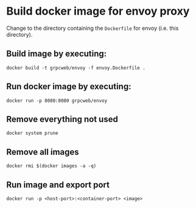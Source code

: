 # Build docker image for envoy proxy

Change to the directory containing the `Dockerfile` for envoy (i.e. this directory).

## Build image by executing:

`docker build -t grpcweb/envoy -f envoy.Dockerfile .`

## Run docker image by executing:

`docker run -p 8080:8080 grpcweb/envoy`

## Remove everything not used

`docker system prune`

## Remove all images

`docker rmi $(docker images -a -q)`

## Run image and export port

`docker run -p <host-port>:<container-port> <image>`